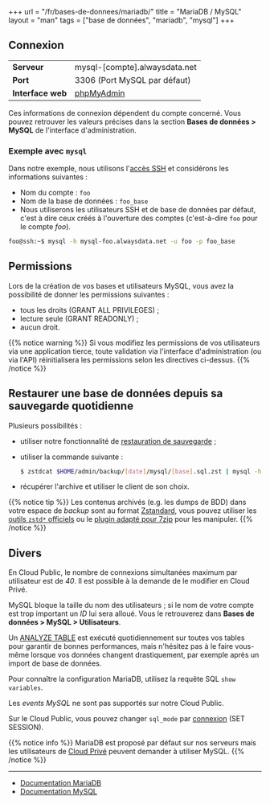 +++
url = "/fr/bases-de-donnees/mariadb/"
title = "MariaDB / MySQL"
layout = "man"
tags = ["base de données", "mariadb", "mysql"]
+++

## Connexion

|                   |                                                  |
|-------------------|--------------------------------------------------|
| **Serveur**       | mysql-[compte].alwaysdata.net                    |
| **Port**          | 3306 (Port MySQL par défaut)                     |
| **Interface web** | [phpMyAdmin](https://phpmyadmin.alwaysdata.com/) |

Ces informations de connexion dépendent du compte concerné. Vous pouvez retrouver les valeurs précises dans la section **Bases de données > MySQL** de l'interface d'administration.

### Exemple avec `mysql`
Dans notre exemple, nous utilisons l'[accès SSH](remote-access/ssh) et considérons les informations suivantes :

- Nom du compte : `foo`
- Nom de la base de données : `foo_base`
- Nous utiliserons les utilisateurs SSH et de base de données par défaut, c'est à dire ceux créés à l'ouverture des comptes (c'est-à-dire `foo` pour le compte _foo_).

```sh
foo@ssh:~$ mysql -h mysql-foo.alwaysdata.net -u foo -p foo_base
```

## Permissions

Lors de la création de vos bases et utilisateurs MySQL, vous avez la possibilité de donner les permissions suivantes :

* tous les droits (GRANT ALL PRIVILEGES) ;
* lecture seule (GRANT READONLY) ;
* aucun droit.

{{% notice warning %}}
Si vous modifiez les permissions de vos utilisateurs via une application tierce, toute validation via l'interface d'administration (ou via l'API) réinitialisera les permissions selon les directives ci-dessus.
{{% /notice %}}

## Restaurer une base de données depuis sa sauvegarde quotidienne

Plusieurs possibilités :

- utiliser notre fonctionnalité de [restauration de sauvegarde](backups/restore-a-site) ;
- utiliser la commande suivante :

    ```sh
    $ zstdcat $HOME/admin/backup/[date]/mysql/[base].sql.zst | mysql -h mysql-[compte].alwaysdata.net -u [utilisateur] -p [base]
    ```

- récupérer l'archive et utiliser le client de son choix.

{{% notice tip %}}
Les contenus archivés (e.g. les dumps de BDD) dans votre espace de *backup* sont au format [Zstandard](https://github.com/facebook/zstd), vous pouvez utiliser les [outils `zstd*` officiels](https://github.com/facebook/zstd/releases/latest) ou le [plugin adapté pour 7zip](https://www.tc4shell.com/en/7zip/modern7z/) pour les manipuler.
{{% /notice %}}

## Divers

En Cloud Public, le nombre de connexions simultanées maximum par utilisateur est de _40_. Il est possible à la demande de le modifier en Cloud Privé.

MySQL bloque la taille du nom des utilisateurs ; si le nom de votre compte est trop important un _ID_ lui sera alloué. Vous le retrouverez dans **Bases de données > MySQL > Utilisateurs**.

Un [ANALYZE TABLE](https://mariadb.com/kb/en/analyze-table/) est exécuté quotidiennement sur toutes vos tables pour garantir de bonnes performances, mais n'hésitez pas à le faire vous-même lorsque vos données changent drastiquement, par exemple après un import de base de données.

Pour connaître la configuration MariaDB, utilisez la requête SQL `show variables`.

Les *events MySQL* ne sont pas supportés sur notre Cloud Public.

Sur le Cloud Public, vous pouvez changer `sql_mode` par [connexion](https://dev.mysql.com/doc/refman/8.0/en/sql-mode.html) (SET SESSION).

{{% notice info %}}
MariaDB est proposé par défaut sur nos serveurs mais les utilisateurs de [Cloud Privé](accounts/billing/private-cloud-prices) peuvent demander à utiliser MySQL.
{{% /notice %}}

---

- [Documentation MariaDB](https://mariadb.com/kb/en/library/documentation/)
- [Documentation MySQL](https://dev.mysql.com/doc/)
